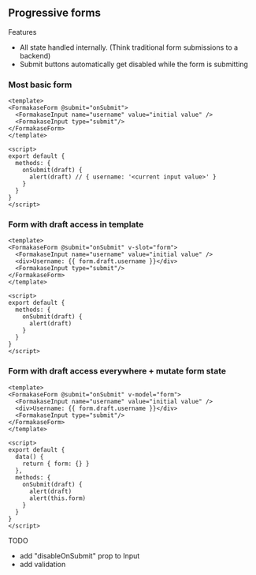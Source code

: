 ## Progressive forms

Features
- All state handled internally. (Think traditional form submissions to a backend)
- Submit buttons automatically get disabled while the form is submitting

### Most basic form

```vue
<template>
<FormakaseForm @submit="onSubmit">
  <FormakaseInput name="username" value="initial value" />
  <FormakaseInput type="submit"/>
</FormakaseForm>
</template>

<script>
export default {
  methods: {
    onSubmit(draft) {
      alert(draft) // { username: '<current input value>' }
    }
  }
}
</script>
```

### Form with draft access in template

```vue
<template>
<FormakaseForm @submit="onSubmit" v-slot="form">
  <FormakaseInput name="username" value="initial value" />
  <div>Username: {{ form.draft.username }}</div>
  <FormakaseInput type="submit"/>
</FormakaseForm>
</template>

<script>
export default {
  methods: {
    onSubmit(draft) {
      alert(draft)
    }
  }
}
</script>
```

### Form with draft access everywhere + mutate form state

```vue
<template>
<FormakaseForm @submit="onSubmit" v-model="form">
  <FormakaseInput name="username" value="initial value" />
  <div>Username: {{ form.draft.username }}</div>
  <FormakaseInput type="submit"/>
</FormakaseForm>
</template>

<script>
export default {
  data() {
    return { form: {} }
  },
  methods: {
    onSubmit(draft) {
      alert(draft)
      alert(this.form)
    }
  }
}
</script>
```

TODO
- add "disableOnSubmit" prop to Input
- add validation